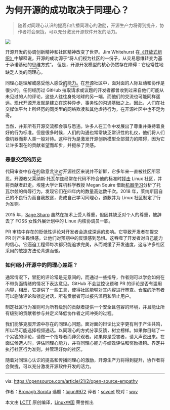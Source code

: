 [#]: collector: (lujun9972)
[#]: translator: (scvoet)
[#]: reviewer: (wxy)
[#]: publisher: ( )
[#]: url: ( )
[#]: subject: (Why the success of open source depends on empathy)
[#]: via: (https://opensource.com/article/21/2/open-source-empathy)
[#]: author: (Bronagh Sorota https://opensource.com/users/bsorota)

为何开源的成功取决于同理心？
======

> 随着对同理心认识的提高和传播同理心的激励，开源生产力将得到提升，协作者将会聚拢，可以充分激发开源软件开发的活力。 

![](https://img.linux.net.cn/data/attachment/album/202102/15/110606rc48qf05904m9n7p.jpg)

开源开发的协调创新精神和社区精神改变了世界。Jim Whitehurst 在[《开放式组织》][2]中解释说，开源的成功源于“将人们视为社区的一份子，从交易思维转变为基于承诺基础的思维方式”。 但是，开源开发模型的核心仍然存在障碍：它经常性地缺乏人类的<ruby>同理心<rt>empathy</rt></ruby>。 

同理心是理解或感受他人感受的能力。在开源社区中，面对面的人际互动和协作是很少的。任何经历过 GitHub <ruby>拉取请求<rt>Pull request</rt></ruby>或<ruby>议题<rt>Issue</rt></ruby>的开发者都曾收到过来自他们可能从未见过的人的评论，这些人往往身处地球的另一端，而他们的交流也可能同样遥远。现代开源开发就是建立在这种异步、事务性的沟通基础之上。因此，人们在社交媒体平台上所经历的同类型的网络欺凌和其他虐待行为，在开源社区中也不足为奇。

当然，并非所有开源交流都会事与愿违。许多人在工作中发展出了尊重并秉持着良好的行为标准。但是很多时候，人们的沟通也常常缺乏常识性的礼仪，他们将人们像机器而非人类一般对待。这种行为是激发开源创新模型全部潜力的障碍，因为它让许多潜在的贡献者望而却步，并扼杀了灵感。

### 恶意交流的历史

代码审查中存在的敌意言论对开源社区来说并不新鲜，它多年来一直被社区所容忍。开源教父<ruby>莱纳斯·托瓦尔兹<rt>Linus Torvalds</rt></ruby>经常在代码不符合他的标准时[抨击][3] Linux 社区，并将贡献者赶走。埃隆大学计算机科学教授 Megan Squire 借助[机器学习][4]分析了托瓦尔兹的侮辱行为，发现它们在四年内的数量高达数千次。2018 年，莱纳斯因自己的不良行为而自我放逐，责成自己学习同理心，道歉并为 Linux 社区制定了行为准则。

2015 年，[Sage Sharp][5] 虽然在技术上受人尊重，但因其缺乏对个人的尊重，被辞去了 FOSS 女性外展计划中的 Linux 内核协调员一职。

PR 审核中存在的贬低性评论对开发者会造成深远的影响。它导致开发者在提交 PR 时产生畏惧感，让他们对预期中的反馈感到恐惧。这吞噬了开发者对自己能力的信心。它逼迫工程师每次都只能追求完美，从而减缓了开发速度，这与许多社区采用的敏捷方法论背道而驰。

### 如何缩小开源中的同理心差距？

通常情况下，冒犯的评论常是无意间的，而通过一些指导，作者则可以学会如何在不带负面情绪的情况下表达意见。GitHub 不会监控议题和 PR 的评论是否有滥用内容，相反，它提供了一些工具，使得社区能够对其内容进行审查。仓库的所有者可以删除评论和锁定对话，所有贡献者可以报告滥用和阻止用户。

制定社区行为准则可为所有级别的贡献者提供一个安全且包容的环境，并且能让所有级别的贡献者参与并定义降低协作者之间冲突的过程。

我们能够克服开源中存在的同理心问题。面对面的辩论比文字更有利于产生共鸣，所以尽可能选择视频通话。以同理心的方式分享反馈，树立榜样。如果你目睹了一个尖锐的评论，请做一个指导者而非旁观者。如果你是受害者，请大声说出来。在面试候选人时，评估同理心能力，并将同理心能力与绩效评估和奖励挂钩。界定并执行社区行为准则，并管理好你的社区。

随着对同理心认识的提高和传播同理心的激励，开源生产力将得到提升，协作者将会聚拢，可以充分激发开源软件开发的活力。 

--------------------------------------------------------------------------------

via: https://opensource.com/article/21/2/open-source-empathy

作者：[Bronagh Sorota][a]
选题：[lujun9972][b]
译者：[scvoet](https://github.com/scvoet)
校对：[wxy](https://github.com/wxy)

本文由 [LCTT](https://github.com/LCTT/TranslateProject) 原创编译，[Linux中国](https://linux.cn/) 荣誉推出

[a]: https://opensource.com/users/bsorota
[b]: https://github.com/lujun9972
[1]: https://opensource.com/sites/default/files/styles/image-full-size/public/lead-images/practicing-empathy.jpg?itok=-A7fj6NF (Practicing empathy)
[2]: https://www.redhat.com/en/explore/the-open-organization-book
[3]: https://arstechnica.com/information-technology/2013/07/linus-torvalds-defends-his-right-to-shame-linux-kernel-developers/
[4]: http://flossdata.syr.edu/data/insults/hicssInsultsv2.pdf
[5]: https://en.wikipedia.org/wiki/Sage_Sharp
